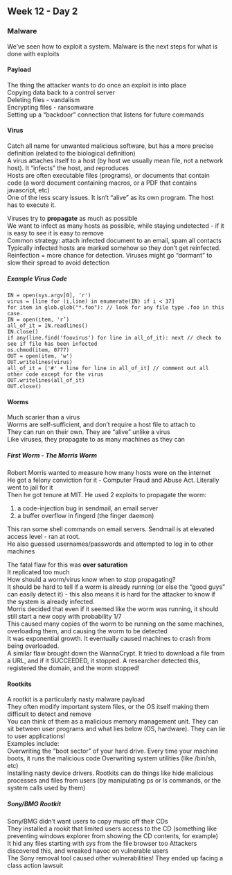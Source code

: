## Week 12 - Day 2
### Malware
We’ve seen how to exploit a system. Malware is the next steps for what is done with exploits

#### Payload
The thing the attacker wants to do once an exploit is into place  
Copying data back to a control server  
Deleting files - vandalism  
Encrypting files - ransomware  
Setting up a “backdoor” connection that listens for future commands

#### Virus
Catch all name for unwanted malicious software, but has a more precise definition (related to the biological definition)  
A virus attaches itself to a host (by host we usually mean file, not a network host). 
It “infects” the host, and reproduces  
Hosts are often executable files (programs), or documents that contain code (a word document containing macros, or a PDF that contains javascript, etc)  
One of the less scary issues. It isn’t “alive” as its own program. The host has to execute it.

Viruses try to **propagate** as much as possible  
We want to infect as many hosts as possible, while staying undetected - if it is easy to see it is easy to remove  
Common strategy: attach infected document to an email, spam all contacts  
Typically infected hosts are marked somehow so they don’t get reinfected.  Reinfection = more chance for detection. 
Viruses might go “dormant” to slow their spread to avoid detection

##### Example Virus Code

```
IN = open(sys.argv[0], 'r')
virus = [line for (i,line) in enumerate(IN) if i < 37]
for item in glob.glob("*.foo"): // look for any file type .foo in this case.
IN = open(item, 'r’) 
all_of_it = IN.readlines() 
IN.close()
if any(line.find('foovirus') for line in all_of_it): next // check to see if file has been infected
os.chmod(item, 0777)
OUT = open(item, 'w')
OUT.writelines(virus)
all_of_it = ['#' + line for line in all_of_it] // comment out all other code except for the virus
OUT.writelines(all_of_it)
OUT.close()
```
#### Worms
Much scarier than a virus  
Worms are self-sufficient, and don’t require a host file to attach to  
They can run on their own. They are “alive” unlike a virus  
Like viruses, they propagate to as many machines as they can  

##### First Worm - The Morris Worm
Robert Morris wanted to measure how many hosts were on the internet  
He got a felony conviction for it - Computer Fraud and Abuse Act. Literally went to jail for it  
Then he got tenure at MIT. 
He used 2 exploits to propagate the worm:  
1) a code-injection bug in sendmail, an email server  
2) a buffer overflow in fingerd (the finger daemon)

This ran some shell commands on email servers. Sendmail is at elevated access level - ran at root.  
He also guessed usernames/passwords and attempted to log in to other machines

The fatal flaw for this was **over saturation**  
It replicated too much  
How should a worm/virus know when to stop propagating?  
It should be hard to tell if a worm is already running (or else the “good guys” can easily detect it) - this also means it is hard for the attacker to know if the system is already infected.  
Morris decided that even if it seemed like the worm was running, it should still start a new copy with probability 1/7  
This caused many copies of the worm to be running on the same machines, overloading them, and causing the worm to be detected  
It was exponential growth. It eventually caused machines to crash from being overloaded.  
A similar flaw brought down the WannaCrypt. It tried to download a file from a URL, and if it SUCCEEDED, it stopped. A researcher detected this, registered the domain, and the worm stopped!

#### Rootkits
A rootkit is a particularly nasty malware payload  
They often modify important system files, or the OS itself making them difficult to detect and remove  
You can think of them as a malicious memory management unit. They can sit between user programs and what lies below (OS, hardware). They can lie to user applications!  
Examples include:  
Overwriting the “boot sector” of your hard drive. Every time your machine boots, it runs the malicious code Overwriting system utilities (like /bin/sh, etc)  
Installing nasty device drivers. 
Rootkits can do things like hide malicious processes and files from users (by manipulating ps or ls commands, or the system calls used by them)

##### Sony/BMG Rootkit
Sony/BMG didn’t want users to copy music off their CDs  
They installed a rookit that limited users access to the CD (something like preventing windows explorer from showing the CD contents, for example)  
It hid any files starting with $sys$ from the file browser too Attackers discovered this, and wreaked havoc on vulnerable users  
The Sony removal tool caused other vulnerabilities! They ended up facing a class action lawsuit